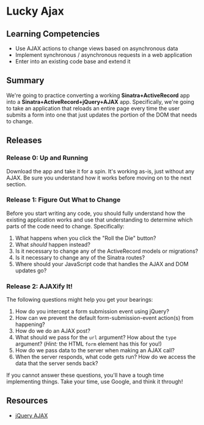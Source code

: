 # Lucky Ajax

## Learning Competencies

* Use AJAX actions to change views based on asynchronous data 
* Implement synchronous / asynchronous requests in a web application
* Enter into an existing code base and extend it

## Summary

We're going to practice converting a working **Sinatra+ActiveRecord** app into
a **Sinatra+ActiveRecord+jQuery+AJAX** app. Specifically, we're going to take an application that reloads an entire page every time the user submits a form
into one that just updates the portion of the DOM that needs to change.

## Releases

### Release 0:  Up and Running

Download the app and take it for a spin. It's working as-is, just without any AJAX. Be sure you understand how it works before moving on to the next section.

### Release 1: Figure Out What to Change

Before you start writing any code, you should fully understand how the existing
application works and use that understanding to determine which parts of the
code need to change. Specifically:

1. What happens when you click the "Roll the Die" button?
2. What *should* happen instead?
3. Is it necessary to change any of the ActiveRecord models or migrations?
4. Is it necessary to change any of the Sinatra routes?
5. Where should your JavaScript code that handles the AJAX and DOM updates go?

### Release 2: AJAXify It!

The following questions might help you get your bearings:

1. How do you intercept a form submission event using jQuery?
2. How can we prevent the default form-submission-event action(s) from
   happening?
3. How do we do an AJAX post?
4. What should we pass for the `url` argument? How about the `type` argument?
   (*Hint:* the HTML `form` element has this for you!)
5. How do we pass data to the server when making an AJAX call?
6. When the server responds, what code gets run? How do we access the data that
   the server sends back?

If you cannot answer these questions, you'll have a tough time implementing
things. Take your time, use Google, and think it through!

## Resources

* [jQuery AJAX](http://api.jquery.com/jquery.ajax/)
